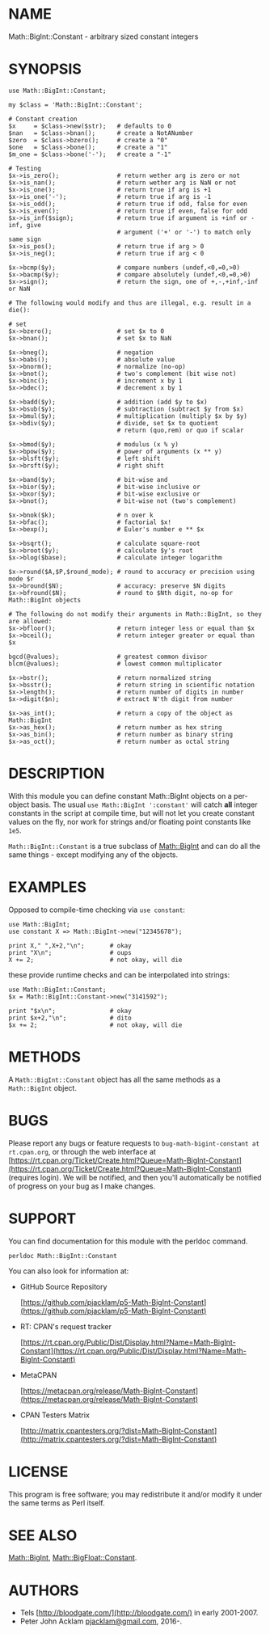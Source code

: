 # NAME

Math::BigInt::Constant - arbitrary sized constant integers

# SYNOPSIS

    use Math::BigInt::Constant;

    my $class = 'Math::BigInt::Constant';

    # Constant creation
    $x     = $class->new($str);   # defaults to 0
    $nan   = $class->bnan();      # create a NotANumber
    $zero  = $class->bzero();     # create a "0"
    $one   = $class->bone();      # create a "1"
    $m_one = $class->bone('-');   # create a "-1"

    # Testing
    $x->is_zero();                # return wether arg is zero or not
    $x->is_nan();                 # return wether arg is NaN or not
    $x->is_one();                 # return true if arg is +1
    $x->is_one('-');              # return true if arg is -1
    $x->is_odd();                 # return true if odd, false for even
    $x->is_even();                # return true if even, false for odd
    $x->is_inf($sign);            # return true if argument is +inf or -inf, give
                                  # argument ('+' or '-') to match only same sign
    $x->is_pos();                 # return true if arg > 0
    $x->is_neg();                 # return true if arg < 0

    $x->bcmp($y);                 # compare numbers (undef,<0,=0,>0)
    $x->bacmp($y);                # compare absolutely (undef,<0,=0,>0)
    $x->sign();                   # return the sign, one of +,-,+inf,-inf or NaN

    # The following would modify and thus are illegal, e.g. result in a die():

    # set
    $x->bzero();                  # set $x to 0
    $x->bnan();                   # set $x to NaN

    $x->bneg();                   # negation
    $x->babs();                   # absolute value
    $x->bnorm();                  # normalize (no-op)
    $x->bnot();                   # two's complement (bit wise not)
    $x->binc();                   # increment x by 1
    $x->bdec();                   # decrement x by 1

    $x->badd($y);                 # addition (add $y to $x)
    $x->bsub($y);                 # subtraction (subtract $y from $x)
    $x->bmul($y);                 # multiplication (multiply $x by $y)
    $x->bdiv($y);                 # divide, set $x to quotient
                                  # return (quo,rem) or quo if scalar

    $x->bmod($y);                 # modulus (x % y)
    $x->bpow($y);                 # power of arguments (x ** y)
    $x->blsft($y);                # left shift
    $x->brsft($y);                # right shift

    $x->band($y);                 # bit-wise and
    $x->bior($y);                 # bit-wise inclusive or
    $x->bxor($y);                 # bit-wise exclusive or
    $x->bnot();                   # bit-wise not (two's complement)

    $x->bnok($k);                 # n over k
    $x->bfac();                   # factorial $x!
    $x->bexp();                   # Euler's number e ** $x

    $x->bsqrt();                  # calculate square-root
    $x->broot($y);                # calculate $y's root
    $x->blog($base);              # calculate integer logarithm

    $x->round($A,$P,$round_mode); # round to accuracy or precision using mode $r
    $x->bround($N);               # accuracy: preserve $N digits
    $x->bfround($N);              # round to $Nth digit, no-op for Math::BigInt objects

    # The following do not modify their arguments in Math::BigInt, so they are allowed:
    $x->bfloor();                 # return integer less or equal than $x
    $x->bceil();                  # return integer greater or equal than $x

    bgcd(@values);                # greatest common divisor
    blcm(@values);                # lowest common multiplicator

    $x->bstr();                   # return normalized string
    $x->bsstr();                  # return string in scientific notation
    $x->length();                 # return number of digits in number
    $x->digit($n);                # extract N'th digit from number

    $x->as_int();                 # return a copy of the object as Math::BigInt
    $x->as_hex();                 # return number as hex string
    $x->as_bin();                 # return number as binary string
    $x->as_oct();                 # return number as octal string

# DESCRIPTION

With this module you can define constant Math::BigInt objects on a per-object
basis. The usual `use Math::BigInt ':constant'` will catch **all** integer
constants in the script at compile time, but will not let you create constant
values on the fly, nor work for strings and/or floating point constants like
`1e5`.

`Math::BigInt::Constant` is a true subclass of [Math::BigInt](https://metacpan.org/pod/Math%3A%3ABigInt) and can do all
the same things - except modifying any of the objects.

# EXAMPLES

Opposed to compile-time checking via `use constant`:

    use Math::BigInt;
    use constant X => Math::BigInt->new("12345678");

    print X," ",X+2,"\n";       # okay
    print "X\n";                # oups
    X += 2;                     # not okay, will die

these provide runtime checks and can be interpolated into strings:

    use Math::BigInt::Constant;
    $x = Math::BigInt::Constant->new("3141592");

    print "$x\n";               # okay
    print $x+2,"\n";            # dito
    $x += 2;                    # not okay, will die

# METHODS

A `Math::BigInt::Constant` object has all the same methods as a
`Math::BigInt` object.

# BUGS

Please report any bugs or feature requests to
`bug-math-bigint-constant at rt.cpan.org`, or through the web interface at
[https://rt.cpan.org/Ticket/Create.html?Queue=Math-BigInt-Constant](https://rt.cpan.org/Ticket/Create.html?Queue=Math-BigInt-Constant)
(requires login).
We will be notified, and then you'll automatically be notified of progress on
your bug as I make changes.

# SUPPORT

You can find documentation for this module with the perldoc command.

    perldoc Math::BigInt::Constant

You can also look for information at:

- GitHub Source Repository

    [https://github.com/pjacklam/p5-Math-BigInt-Constant](https://github.com/pjacklam/p5-Math-BigInt-Constant)

- RT: CPAN's request tracker

    [https://rt.cpan.org/Public/Dist/Display.html?Name=Math-BigInt-Constant](https://rt.cpan.org/Public/Dist/Display.html?Name=Math-BigInt-Constant)

- MetaCPAN

    [https://metacpan.org/release/Math-BigInt-Constant](https://metacpan.org/release/Math-BigInt-Constant)

- CPAN Testers Matrix

    [http://matrix.cpantesters.org/?dist=Math-BigInt-Constant](http://matrix.cpantesters.org/?dist=Math-BigInt-Constant)

# LICENSE

This program is free software; you may redistribute it and/or modify it under
the same terms as Perl itself.

# SEE ALSO

[Math::BigInt](https://metacpan.org/pod/Math%3A%3ABigInt), [Math::BigFloat::Constant](https://metacpan.org/pod/Math%3A%3ABigFloat%3A%3AConstant).

# AUTHORS

- Tels [http://bloodgate.com/](http://bloodgate.com/) in early 2001-2007.
- Peter John Acklam <pjacklam@gmail.com>, 2016-.
